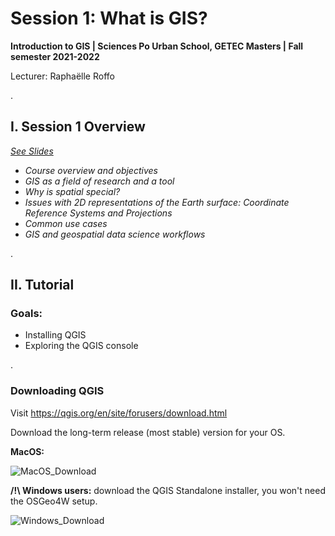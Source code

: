 # Session 1: What is GIS?
**Introduction to GIS | Sciences Po Urban School, GETEC Masters | Fall semester 2021-2022**

Lecturer: Raphaëlle Roffo

.

## **I. Session 1 Overview** 

*[See Slides](https://github.com/raphaelleroffo/intro-to-gis/blob/main/Session1/Intro%20to%20GIS%20-%20session%201.pdf)*

- *Course overview and objectives*
- *GIS as a field of research and a tool*
- *Why is spatial special?*
- *Issues with 2D representations of the Earth surface: Coordinate Reference Systems and Projections*
- *Common use cases*
- *GIS and geospatial data science workflows*

.


## **II. Tutorial**

### Goals:

- Installing QGIS
- Exploring the QGIS console

.

### Downloading QGIS

Visit https://qgis.org/en/site/forusers/download.html

Download the long-term release (most stable) version for your OS.

**MacOS:**

![MacOS_Download](https://raw.github.com/raphaelleroffo/intro-to-gis/main/img/MacOS_download.png)

**/!\ Windows users:** download the QGIS Standalone installer, you won't need the OSGeo4W setup.

![Windows_Download](https://raw.github.com/raphaelleroffo/intro-to-gis/main/img/Windows_download.png)

